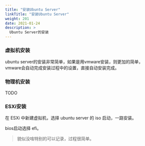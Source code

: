 ```yaml
---
title: "安装Ubuntu Server"
linkTitle: "安装Ubuntu Server"
weight: 201
date: 2021-01-24
description: >
  Ubuntu Server的安装
---
```


### 虚拟机安装

ubuntu server的安装非常简单，如果是用vmware安装，则更加的简单，vmware会自动完成安装过程中的设置，直接自动安装完成。

### 物理机安装

TODO

### ESXi安装

在 ESXi 中新建虚拟机，选择 ubuntu server 的 iso 启动，一路安装。

bios启动选择 efi。

>  貌似没啥特别的可以记录，过程很简单。



